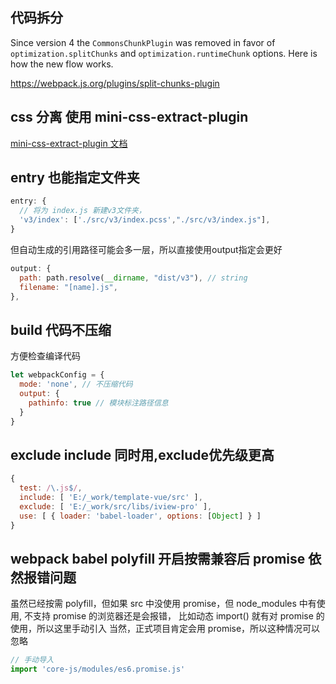 

## 代码拆分
Since version 4 the `CommonsChunkPlugin` was removed in favor of `optimization.splitChunks` and `optimization.runtimeChunk` options. Here is how the new flow works.

https://webpack.js.org/plugins/split-chunks-plugin

## css 分离 使用 mini-css-extract-plugin

[mini-css-extract-plugin 文档](https://webpack.js.org/plugins/mini-css-extract-plugin)

## entry 也能指定文件夹

```js
entry: {
  // 将为 index.js 新建v3文件夹，
  'v3/index': ['./src/v3/index.pcss',"./src/v3/index.js"],
}
```

但自动生成的引用路径可能会多一层，所以直接使用output指定会更好

```js
output: {
  path: path.resolve(__dirname, "dist/v3"), // string
  filename: "[name].js",
},
```

## build 代码不压缩
方便检查编译代码

```js
let webpackConfig = {
  mode: 'none', // 不压缩代码
  output: {
    pathinfo: true // 模块标注路径信息
  }
}
```

## exclude include 同时用,exclude优先级更高

```js
{
  test: /\.js$/,
  include: [ 'E:/_work/template-vue/src' ],
  exclude: [ 'E:/_work/src/libs/iview-pro' ],       
  use: [ { loader: 'babel-loader', options: [Object] } ]
}
```

## webpack babel polyfill 开启按需兼容后 promise 依然报错问题

虽然已经按需 polyfill，但如果 src 中没使用 promise，但 node_modules 中有使用, 不支持 promise 的浏览器还是会报错，
比如动态 import() 就有对 promise 的使用，所以这里手动引入
当然，正式项目肯定会用 promise，所以这种情况可以忽略

```js
// 手动导入
import 'core-js/modules/es6.promise.js'
```